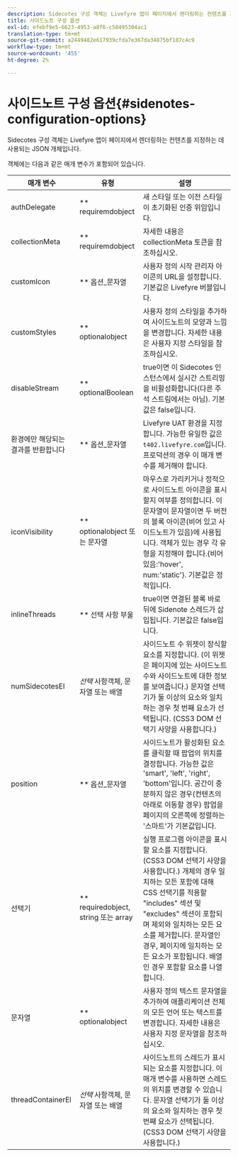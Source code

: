 ```yaml
---
description: Sidecotes 구성 객체는 Livefyre 앱이 페이지에서 렌더링하는 컨텐츠를 지정하는 데 사용되는 JSON 개체입니다.
title: 사이드노트 구성 옵션
exl-id: efebf9e5-6623-4953-a8f6-c58495304ac1
translation-type: tm+mt
source-git-commit: a2449482e617939cfda7e367da34875bf187c4c9
workflow-type: tm+mt
source-wordcount: '455'
ht-degree: 2%

---
```


# 사이드노트 구성 옵션{#sidenotes-configuration-options}

Sidecotes 구성 객체는 Livefyre 앱이 페이지에서 렌더링하는 컨텐츠를 지정하는 데 사용되는 JSON 개체입니다.

객체에는 다음과 같은 매개 변수가 포함되어 있습니다.

| 매개 변수 | 유형 | 설명 |
|--- |--- |--- |
| authDelegate | ** requiremdobject | 새 스타일 또는 이전 스타일이 초기화된 인증 위임입니다. |
| collectionMeta | ** requiremdobject | 자세한 내용은 collectionMeta 토큰을 참조하십시오. |
| customIcon | ** 옵션_문자열 | 사용자 정의 시작 관리자 아이콘의 URL을 설정합니다. 기본값은 Livefyre 버블입니다. |
| customStyles | ** optionalobject | 사용자 정의 스타일을 추가하여 사이드노트의 모양과 느낌을 변경합니다. 자세한 내용은 사용자 지정 스타일을 참조하십시오. |
| disableStream | ** optionalBoolean | true이면 이 Sidecotes 인스턴스에서 실시간 스트리밍을 비활성화합니다(다른 주석 스트림에서는 아님). 기본값은 false입니다. |
| 환경에만 해당되는 결과를 반환합니다 | ** 옵션_문자열 | Livefyre UAT 환경을 지정합니다. 가능한 유일한 값은 `t402.livefyre.com`입니다. 프로덕션의 경우 이 매개 변수를 제거해야 합니다. |
| iconVisibility | ** optionalobject 또는 문자열 | 마우스로 가리키거나 정적으로 사이드노트 아이콘을 표시할지 여부를 정의합니다. 이 문자열이 문자열이면 두 버전의 블록 아이콘(비어 있고 사이드노트가 있음)에 사용됩니다. 객체가 있는 경우 각 유형을 지정해야 합니다.{비어 있음:&#39;hover&#39;, num:&#39;static&#39;}. 기본값은 정적입니다. |
| inlineThreads | ** 선택 사항 부울 | true이면 연결된 블록 바로 뒤에 Sidenote 스레드가 삽입됩니다. 기본값은 false입니다. |
| numSidecotesEl | *선택* 사항객체, 문자열 또는 배열 | 사이드노트 수 위젯이 장식할 요소를 지정합니다. (이 위젯은 페이지에 있는 사이드노트 수와 사이드노트에 대한 정보를 보여줍니다.) 문자열 선택기가 둘 이상의 요소와 일치하는 경우 첫 번째 요소가 선택됩니다. (CSS3 DOM 선택기 사양을 사용합니다.) |
| position | ** 옵션_문자열 | 사이드노트가 활성화된 요소를 클릭할 때 팝업의 위치를 결정합니다. 가능한 값은 &#39;smart&#39;, &#39;left&#39;, &#39;right&#39;, &#39;bottom&#39;입니다. 공간이 충분하지 않은 경우(컨텐츠의 아래로 이동할 경우) 팝업을 페이지의 오른쪽에 정렬하는 &#39;스마트&#39;가 기본값입니다. |
| 선택기 | ** requiredobject, string 또는 array | 실행 프로그램 아이콘을 표시할 요소를 지정합니다. (CSS3 DOM 선택기 사양을 사용합니다.) 개체의 경우 일치하는 모든 포함에 대해 CSS 선택기를 적용할 &quot;includes&quot; 섹션 및 &quot;excludes&quot; 섹션이 포함되며 제외와 일치하는 모든 요소를 제거합니다. 문자열인 경우, 페이지에 일치하는 모든 요소가 포함됩니다. 배열인 경우 포함할 요소를 나열합니다. |
| 문자열 | ** optionalobject | 사용자 정의 텍스트 문자열을 추가하여 애플리케이션 전체의 모든 언어 또는 텍스트를 변경합니다. 자세한 내용은 사용자 지정 문자열을 참조하십시오. |
| threadContainerEl | *선택* 사항객체, 문자열 또는 배열 | 사이드노트의 스레드가 표시되는 요소를 지정합니다. 이 매개 변수를 사용하면 스레드의 위치를 변경할 수 있습니다. 문자열 선택기가 둘 이상의 요소와 일치하는 경우 첫 번째 요소가 선택됩니다. (CSS3 DOM 선택기 사양을 사용합니다.) |
